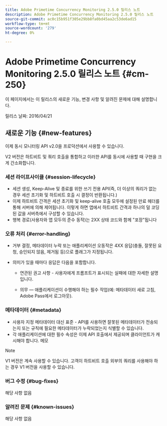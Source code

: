 ```yaml
---
title: Adobe Primetime Concurrency Monitoring 2.5.0 릴리스 노트
description: Adobe Primetime Concurrency Monitoring 2.5.0 릴리스 노트
source-git-commit: ac0c15b951f305e29bb8fa0bd45aa2c53de6ad15
workflow-type: tm+mt
source-wordcount: '279'
ht-degree: 0%

---
```



# Adobe Primetime Concurrency Monitoring 2.5.0 릴리스 노트 {#cm-250}

이 페이지에서는 이 릴리스의 새로운 기능, 변경 사항 및 알려진 문제에 대해 설명합니다.

릴리스 날짜: 2016/04/21

## 새로운 기능 {#new-features}

이제 동시 모니터링 API v2.0을 프로덕션에서 사용할 수 있습니다.

V2 버전은 하트비트 및 쿼리 호출을 통합하고 이러한 API를 동시에 사용할 때 구현을 크게 간소화합니다.



### 세션 라이프사이클 {#session-lifecycle}

* 세션 생성, Keep-Alive 및 종료를 위한 쓰기 전용 API(즉, 더 이상의 쿼리가 없는 경우 세션 초기화 및 하트비트 호출 시 결정이 반환됩니다.)
* 이제 하트비트 간격은 세션 초기화 및 keep-alive 호출 모두에 설정된 만료 헤더를 통해 서버에 의해 제어됩니다. 이렇게 하면 앱에서 하트비트 간격과 하나의 덜 코딩된 값을 서버측에서 구성할 수 있습니다.
* 행복 경로(사용자와 앱 모두의 준수 동작)는 2XX 상태 코드와 함께 &quot;포장&quot;됩니다

### 오류 처리 {#error-handling}

* 거부 결정, 메타데이터 누락 또는 애플리케이션 오동작은 4XX 응답(충돌, 잘못된 요청, 승인되지 않음, 제거됨 등)으로 플래그가 지정됩니다.

* 의미가 있을 때마다 응답은 다음을 포함합니다.

   * 연관된 권고 사항 - 사용자에게 프롬프트가 표시되는 실패에 대한 자세한 설명입니다.

   * 의무 — 애플리케이션이 수행해야 하는 필수 작업(예: 메타데이터 새로 고침, Adobe Pass에서 로그아웃).

### 메타데이터 {#metadata}

* 사용자 지정 메타데이터 대신 표준 - API를 사용하면 잘못된 메타데이터가 전송되는지 또는 규칙에 필요한 메타데이터가 누락되었는지 식별할 수 있습니다.
* 각 애플리케이션에 대한 필수 속성은 이제 API 호출에서 제공되며 클라이언트가 캐시해야 합니다.
메모

>[!NOTE]
>
>V1 버전은 계속 사용할 수 있습니다. 고객이 하트비트 호출 외부의 쿼리를 사용해야 하는 경우 V1 버전을 사용할 수 있습니다.




### 버그 수정 {#bug-fixes}

해당 사항 없음

### 알려진 문제 {#known-issues}

해당 사항 없음
